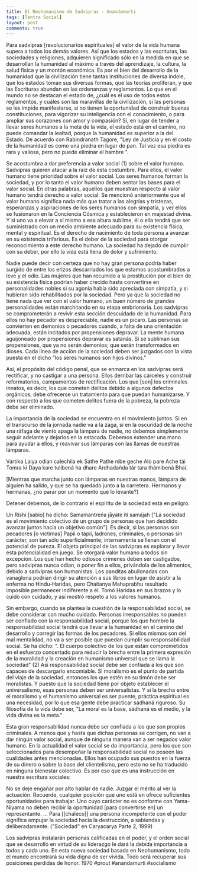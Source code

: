 ```yaml
---
title: El Neohumanismo de Sadvipras - Anandamurti
tags: [Tantra Social]
layout: post
comments: true
---
```

Para sadvipras [revolucionarios espirituales] el valor de la vida humana supera a todos los demás valores. Así que los estados y las escrituras, las sociedades y religiones, adquieren significado sólo en la medida en que se desarrollan la humanidad al máximo a través del aprendizaje, la cultura, la salud física y un montón económica. Es por el bien del desarrollo de la humanidad que la civilización tiene tantas instituciones de diversa índole, que los estados toman sus diversas formas, que las teorías proliferan, y que las Escrituras abundan en las ordenanzas y reglamentos. Lo que en el mundo no se destacan el estado de, ¿cuál es el uso de todos estos reglamentos, y cuáles son las maravillas de la civilización, si las personas se les impide manifestarse, si no tienen la oportunidad de construir buenas constituciones, para vigorizar su inteligencia con el conocimiento, o para ampliar sus corazones con amor y compasión? Si, en lugar de tender a llevar seres humanos a la meta de la vida, el estado está en el camino, no puede comandar la lealtad, porque la humanidad es superior a la del Estado. De acuerdo con Rabindranath Tagore, "Ley de Justicia y en el costo de la humanidad es como una piedra en lugar de pan. Tal vez esa piedra es rara y valiosa, pero no puede eliminar el hambre ".

Se acostumbra a dar preferencia a valor social (1) sobre el valor humano. Sadvipras quieren atacar a la raíz de esta costumbre. Para ellos, el valor humano tiene prioridad sobre el valor social. Los seres humanos forman la sociedad, y por lo tanto el valor humano deben sentar las bases para el valor social. En otras palabras, aquellos que muestran respecto al valor humano tendrá derecho a valor social. Se mencionó anteriormente que el valor humano significa nada más que tratar a las alegrías y tristezas, esperanzas y aspiraciones de los seres humanos con simpatía, y ver ellos se fusionaron en la Conciencia Cósmica y establecieron en majestad divina. Y si uno va a elevar a sí mismo a esa altura sublime, él o ella tendrá que ser suministrado con un medio ambiente adecuado para su existencia física, mental y espiritual. Es el derecho de nacimiento de toda persona a avanzar en su existencia trifarious. Es el deber de la sociedad para otorgar reconocimiento a este derecho humano. La sociedad ha dejado de cumplir con su deber, por ello la vida está llena de dolor y sufrimiento.

Nadie puede decir con certeza que no hay gran persona podría haber surgido de entre los erizos descarriados los que estamos acostumbrados a leve y el odio. Las mujeres que han recurrido a la prostitución por el bien de su existencia física podrían haber crecido hasta convertirse en personalidades nobles si su agonía había sido apreciada con simpatía, y si hubieran sido rehabilitados por la sociedad. Pero ya que la sociedad no tiene nada que ver con el valor humano, un buen número de grandes personalidades están marchitando en su etapa embrionaria. Los sadvipras se comprometerán a revivir esta sección descuidado de la humanidad. Para ellos no hay pecador es despreciable, nadie es un pícaro. Las personas se convierten en demonios o pecadores cuando, a falta de una orientación adecuada, están incitados por propensiones depravar. La mente humana aguijoneado por propensiones depravar es satanás. Si se subliman sus propensiones, que ya no serán demonios; que serán transformados en dioses. Cada línea de acción de la sociedad deben ser juzgados con la vista puesta en el dicho "los seres humanos son hijos divinos."

Así, el propósito del código penal, que se enmarca en los sadvipras será rectificar, y no castigar a una persona. Ellos derribar las cárceles y construir reformatorios, campamentos de rectificación. Los que [son] los criminales innatos, es decir, los que cometen delitos debido a algunos defectos orgánicos, debe ofrecerse un tratamiento para que puedan humanizarse. Y con respecto a los que cometen delitos fuera de la pobreza, la pobreza debe ser eliminado.

La importancia de la sociedad se encuentra en el movimiento juntos. Si en el transcurso de la jornada nadie va a la zaga, si en la oscuridad de la noche una ráfaga de viento apaga la lámpara de nadie, no debemos simplemente seguir adelante y dejarlos en la estacada. Debemos extender una mano para ayudar a ellos, y reavivar sus lámparas con las llamas de nuestras lámparas.

Vartika Laiya odian calechila ek Sathe
Pathe nibe geche Alo pare Ache tái
Tomra ki Daya kare tulibená ha dhare
Ardhadańda tár tara thámibená Bhai.

[Mientras que marcha junto con lámparas en nuestras manos, lámpara de alguien ha salido, y que se ha quedado junto a la carretera. Hermanos y hermanas, ¿no parar por un momento que lo levante?]

Detener debemos, de lo contrario el espíritu de la sociedad está en peligro.

Un Rishi [sabio] ha dicho: Samamantreńa jāyate iti samájah ["La sociedad es el movimiento colectivo de un grupo de personas que han decidido avanzar juntos hacia un objetivo común"]. Es decir, si las personas son pecadores [o víctimas] Papii o tápii, ladrones, criminales, o personas sin carácter, son tan sólo superficialmente; internamente se llenan con el potencial de pureza. El objeto principal de las sadvipras es explorar y llevar esta potencialidad en juego. Se otorgará valor humano a todos sin excepción. Los que han hecho odiosos crímenes deben ser castigados, pero sadvipras nunca odian, o poner fin a ellos, privándola de los alimentos, debido a sadvipras son humanistas. Los panditas abullonadas con vanagloria podrían dirigir su atención a sus libros en lugar de asistir a la enferma no Hindu-Haridas, pero Chaitanya Mahaprabhu resultado imposible permanecer indiferente a él. Tomó Haridas en sus brazos y lo cuidó con cuidado, y así mostró respeto a los valores humanos.

Sin embargo, cuando se plantea la cuestión de la responsabilidad social, se debe considerar con mucho cuidado. Personas irresponsables no pueden ser confiado con la responsabilidad social, porque los que hombro la responsabilidad social tendrá que llevar a la humanidad en el camino del desarrollo y corregir las formas de los pecadores. Si ellos mismos son del mal mentalidad, no va a ser posible que puedan cumplir su responsabilidad social. Se ha dicho: ". El cuerpo colectivo de los que están comprometidos en el esfuerzo concertado para reducir la brecha entre la primera expresión de la moralidad y la creación en humanismo universal que se llama la sociedad" (2) Así responsabilidad social debe ser confiada a los que son capaces de descargarlo encomiable. Si moralismo es el punto de partida del viaje de la sociedad, entonces los que estén en su timón debe ser moralistas. Y puesto que la sociedad tiene por objeto establecer el universalismo, esas personas deben ser universalistas. Y si la brecha entre el moralismo y el humanismo universal es ser puente, práctica espiritual es una necesidad, por lo que esa gente debe practicar sádhaná riguroso. Su filosofía de la vida debe ser, "La moral es la base, sádhaná es el medio, y la vida divina es la meta."

Esta gran responsabilidad nunca debe ser confiada a los que son propios criminales. A menos que y hasta que dichas personas se corrigen, no van a dar ningún valor social, aunque de ninguna manera van a ser negados valor humano. En la actualidad el valor social se da importancia, pero los que son seleccionados para desempeñar la responsabilidad social no poseen las cualidades antes mencionadas. Ellos han ocupado sus puestos en la fuerza de su dinero o sobre la base del clientelismo, pero esto no se ha traducido en ninguna bienestar colectivo. Es por eso que es una instrucción en nuestra escritura sociales:

No se deje engañar por alto hablar de nadie. Juzgar el mérito al ver la actuación. Recuerde, cualquier posición que uno está en ofrece suficientes oportunidades para trabajar. Uno cuyo carácter no es conforme con Yama-Niyama no deben recibir la oportunidad [para convertirse en] un representante. ... Para [[chaleco]] una persona incompetente con el poder significa empujar la sociedad hacia la destrucción, a sabiendas y deliberadamente. ("Sociedad" en Caryacarya Parte 2, 1999)

Los sadvipras instalarán personas calificadas en el poder, y el orden social que se desarrolló en virtud de su liderazgo le dará la debida importancia a todos y cada uno. En esta nueva sociedad basada en Neohumanismo, todo el mundo encontrará su vida digna de ser vivida. Todo será recuperar sus posiciones perdidas de honor.
1970
#prout #anandamurti #socialismo
